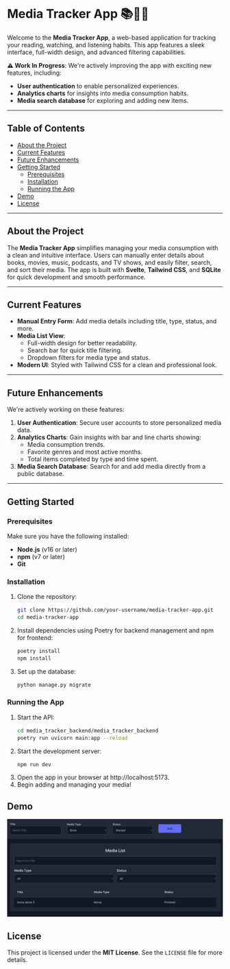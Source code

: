# Media Tracker App 📚🎥🎶

Welcome to the **Media Tracker App**, a web-based application for tracking your reading, watching, and listening habits. This app features a sleek interface, full-width design, and advanced filtering capabilities.  

**⚠️ Work In Progress**: We're actively improving the app with exciting new features, including:
- **User authentication** to enable personalized experiences.
- **Analytics charts** for insights into media consumption habits.
- **Media search database** for exploring and adding new items.

---

## Table of Contents
- [About the Project](#about-the-project)
- [Current Features](#current-features)
- [Future Enhancements](#future-enhancements)
- [Getting Started](#getting-started)
  - [Prerequisites](#prerequisites)
  - [Installation](#installation)
  - [Running the App](#running-the-app)
- [Demo](#demo)
- [License](#license)

---

## About the Project

The **Media Tracker App** simplifies managing your media consumption with a clean and intuitive interface. Users can manually enter details about books, movies, music, podcasts, and TV shows, and easily filter, search, and sort their media. The app is built with **Svelte**, **Tailwind CSS**, and **SQLite** for quick development and smooth performance.

---

## Current Features

- **Manual Entry Form**: Add media details including title, type, status, and more.
- **Media List View**:
  - Full-width design for better readability.
  - Search bar for quick title filtering.
  - Dropdown filters for media type and status.
- **Modern UI**: Styled with Tailwind CSS for a clean and professional look.

---

## Future Enhancements

We're actively working on these features:
1. **User Authentication**: Secure user accounts to store personalized media data.
2. **Analytics Charts**: Gain insights with bar and line charts showing:
   - Media consumption trends.
   - Favorite genres and most active months.
   - Total items completed by type and time spent.
3. **Media Search Database**: Search for and add media directly from a public database.

---

## Getting Started

### Prerequisites

Make sure you have the following installed:
- **Node.js** (v16 or later)
- **npm** (v7 or later)
- **Git**

### Installation

1. Clone the repository:
   ```bash
   git clone https://github.com/your-username/media-tracker-app.git
   cd media-tracker-app
   ```
2. Install dependencies using Poetry for backend management and npm for frontend:
   ```bash
   poetry install
   npm install
   ```
3. Set up the database:
    ```bash
    python manage.py migrate
    ```


### Running the App

1. Start the API:
   ```bash
   cd media_tracker_backend/media_tracker_backend
   poetry run uvicorn main:app --reload

2. Start the development server:
   ```bash
   npm run dev
   ```
3. Open the app in your browser at http://localhost:5173.
4. Begin adding and managing your media!


## Demo

![Media Tracker](mediatracker.png)

## License

This project is licensed under the **MIT License**. See the `LICENSE` file for more details.
